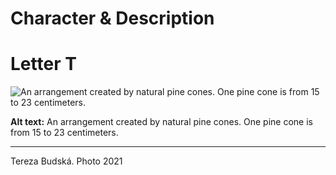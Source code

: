 # Character & Description

# Letter T

![An arrangement created by natural pine cones. One pine cone is from 15 to 23 centimeters.](img/like.jpg)

**Alt text:** An arrangement created by natural pine cones. One pine cone is from 15 to 23 centimeters.

---

Tereza Budská. Photo 2021
